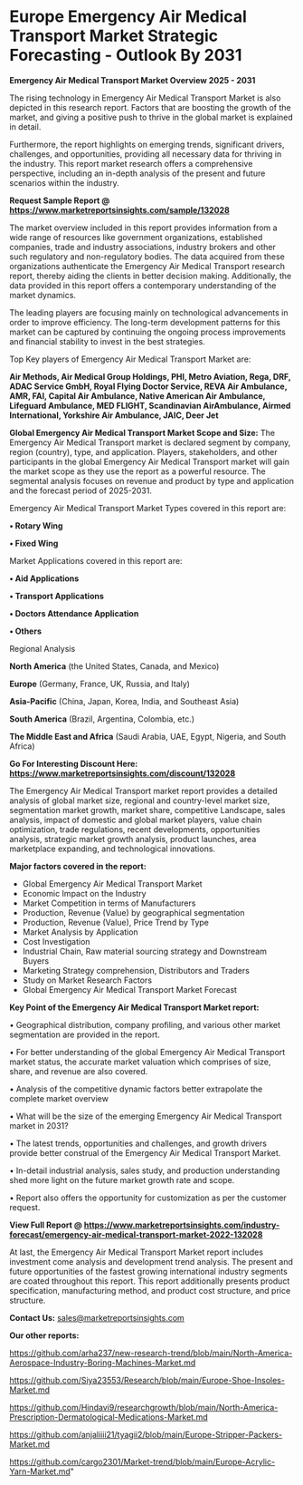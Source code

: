  # Europe Emergency Air Medical Transport Market Strategic Forecasting - Outlook By 2031

<Strong> Emergency Air Medical Transport Market Overview 2025 - 2031</strong>

The rising technology in Emergency Air Medical Transport Market is also depicted in this research report. Factors that are boosting the growth of the market, and giving a positive push to thrive in the global market is explained in detail.

Furthermore, the report highlights on emerging trends, significant drivers, challenges, and opportunities, providing all necessary data for thriving in the industry. This report market research offers a comprehensive perspective, including an in-depth analysis of the present and future scenarios within the industry.

<strong>Request Sample Report @ <a href=https://www.marketreportsinsights.com/sample/132028>https://www.marketreportsinsights.com/sample/132028</a></strong>

The market overview included in this report provides information from a wide range of resources like government organizations, established companies, trade and industry associations, industry brokers and other such regulatory and non-regulatory bodies. The data acquired from these organizations authenticate the Emergency Air Medical Transport research report, thereby aiding the clients in better decision making. Additionally, the data provided in this report offers a contemporary understanding of the market dynamics.

The leading players are focusing mainly on technological advancements in order to improve efficiency. The long-term development patterns for this market can be captured by continuing the ongoing process improvements and financial stability to invest in the best strategies.

Top Key players of Emergency Air Medical Transport Market are:

<strong>Air Methods, Air Medical Group Holdings, PHI, Metro Aviation, Rega, DRF, ADAC Service GmbH, Royal Flying Doctor Service, REVA Air Ambulance, AMR, FAI, Capital Air Ambulance, Native American Air Ambulance, Lifeguard Ambulance, MED FLIGHT, Scandinavian AirAmbulance, Airmed International, Yorkshire Air Ambulance, JAIC, Deer Jet</strong>

<strong><b>Global Emergency Air Medical Transport Market Scope and Size:</b></strong>
The Emergency Air Medical Transport market is declared segment by company, region (country), type, and application. Players, stakeholders, and other participants in the global Emergency Air Medical Transport market will gain the market scope as they use the report as a powerful resource. The segmental analysis focuses on revenue and product by type and application and the forecast period of 2025-2031.

Emergency Air Medical Transport Market Types covered in this report are:

<strong>• Rotary Wing

• Fixed Wing</strong>

Market Applications covered in this report are:

<strong>• Aid Applications

• Transport Applications

• Doctors Attendance Application

• Others</strong> 

Regional Analysis

<strong>North America</strong> (the United States, Canada, and Mexico)

<strong>Europe</strong> (Germany, France, UK, Russia, and Italy)

<strong>Asia-Pacific</strong> (China, Japan, Korea, India, and Southeast Asia)

<strong>South America</strong> (Brazil, Argentina, Colombia, etc.)

<strong>The Middle East and Africa</strong> (Saudi Arabia, UAE, Egypt, Nigeria, and South Africa)

<strong>Go For Interesting Discount Here: <a href=https://www.marketreportsinsights.com/discount/132028>https://www.marketreportsinsights.com/discount/132028</a></strong>

The Emergency Air Medical Transport market report provides a detailed analysis of global market size, regional and country-level market size, segmentation market growth, market share, competitive Landscape, sales analysis, impact of domestic and global market players, value chain optimization, trade regulations, recent developments, opportunities analysis, strategic market growth analysis, product launches, area marketplace expanding, and technological innovations.

<strong><b>Major factors covered in the report:</b></strong>
<ul>
  <li>Global Emergency Air Medical Transport Market </li>
  <li>Economic Impact on the Industry</li>
  <li>Market Competition in terms of Manufacturers</li>
  <li>Production, Revenue (Value) by geographical segmentation</li>
  <li>Production, Revenue (Value), Price Trend by Type</li>
  <li>Market Analysis by Application</li>
  <li>Cost Investigation</li>
  <li>Industrial Chain, Raw material sourcing strategy and Downstream Buyers</li>
  <li>Marketing Strategy comprehension, Distributors and Traders</li>
  <li>Study on Market Research Factors</li>
  <li>Global Emergency Air Medical Transport Market Forecast</li>
</ul>

<strong><b>Key Point of the Emergency Air Medical Transport Market report:</b></strong>

• Geographical distribution, company profiling, and various other market segmentation are provided in the report.

• For better understanding of the global Emergency Air Medical Transport market status, the accurate market valuation which comprises of size, share, and revenue are also covered.

• Analysis of the competitive dynamic factors better extrapolate the complete market overview

• What will be the size of the emerging Emergency Air Medical Transport market in 2031?

• The latest trends, opportunities and challenges, and growth drivers provide better construal of the Emergency Air Medical Transport Market.

• In-detail industrial analysis, sales study, and production understanding shed more light on the future market growth rate and scope.

• Report also offers the opportunity for customization as per the customer request.

<strong><b>View Full Report @ <a href=https://www.marketreportsinsights.com/industry-forecast/emergency-air-medical-transport-market-2022-132028>https://www.marketreportsinsights.com/industry-forecast/emergency-air-medical-transport-market-2022-132028</a></b></strong>


At last, the Emergency Air Medical Transport Market report includes investment come analysis and development trend analysis. The present and future opportunities of the fastest growing international industry segments are coated throughout this report. This report additionally presents product specification, manufacturing method, and product cost structure, and price structure.

<strong>Contact Us:</strong>
sales@marketreportsinsights.com

<strong>Our other reports:</strong>

<a href=https://github.com/arha237/new-research-trend/blob/main/North-America-Aerospace-Industry-Boring-Machines-Market.md>https://github.com/arha237/new-research-trend/blob/main/North-America-Aerospace-Industry-Boring-Machines-Market.md</a>

<a href=https://github.com/Siya23553/Research/blob/main/Europe-Shoe-Insoles-Market.md>https://github.com/Siya23553/Research/blob/main/Europe-Shoe-Insoles-Market.md</a>

<a href=https://github.com/Hindavi9/researchgrowth/blob/main/North-America-Prescription-Dermatological-Medications-Market.md>https://github.com/Hindavi9/researchgrowth/blob/main/North-America-Prescription-Dermatological-Medications-Market.md</a>

<a href=https://github.com/anjaliiii21/tyagii2/blob/main/Europe-Stripper-Packers-Market.md>https://github.com/anjaliiii21/tyagii2/blob/main/Europe-Stripper-Packers-Market.md</a>

<a href=https://github.com/cargo2301/Market-trend/blob/main/Europe-Acrylic-Yarn-Market.md>https://github.com/cargo2301/Market-trend/blob/main/Europe-Acrylic-Yarn-Market.md</a>"
